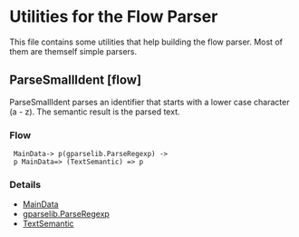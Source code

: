 # Utilities for the Flow Parser

This file contains some utilities that help building the flow parser.
Most of them are themself simple parsers.

## ParseSmallIdent [flow]
ParseSmallIdent parses an identifier that starts with a lower case character
(a - z).  The semantic result is the parsed text.

### Flow
     MainData-> p(gparselib.ParseRegexp) ->
     p MainData=> (TextSemantic) => p

### Details
- [MainData](../data/data.md#maindata)
- [gparselib.ParseRegexp](https://github.com/flowdev/gparselib/blob/master/simpleParser.go#L163)
- [TextSemantic](./parseUtils.md#textsemantic)

